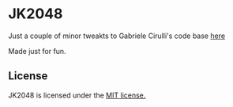 # JK2048
Just a couple of minor tweakts to Gabriele Cirulli's code base [here](https://github.com/gabrielecirulli/2048)

Made just for fun.


## License
JK2048 is licensed under the [MIT license.](https://github.com/laferrera/doge2048/blob/master/LICENSE.txt)
